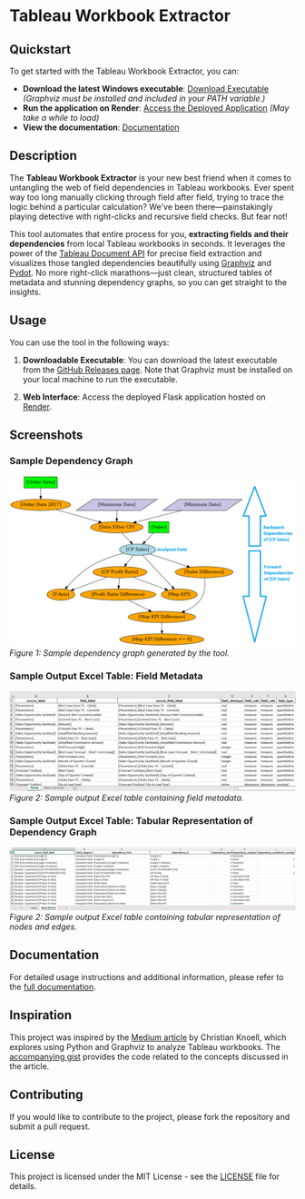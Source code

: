 # Tableau Workbook Extractor

## Quickstart

To get started with the Tableau Workbook Extractor, you can:

- **Download the latest Windows executable**: 
[Download Executable](https://github.com/roemeren/tableau-workbook-extractor/releases/latest) 
*(Graphviz must be installed and included in your PATH variable.)*
- **Run the application on Render**: [Access the Deployed Application](https://tableau-workbook-extractor.onrender.com/) *(May take a while to load)*
- **View the documentation**: [Documentation](https://roemeren.github.io/tableau-workbook-extractor/main)

## Description

The **Tableau Workbook Extractor** is your new best friend when it comes to 
untangling the web of field dependencies in Tableau workbooks. 
Ever spent way too long manually clicking through field after field, 
trying to trace the logic behind a particular calculation? 
We've been there—painstakingly playing detective with right-clicks and 
recursive field checks. But fear not!

This tool automates that entire process for you, **extracting fields and their dependencies** 
from local Tableau workbooks in seconds. It leverages 
the power of the [Tableau Document API](https://tableau.github.io/document-api-python)
for precise field extraction and visualizes those tangled dependencies 
beautifully using [Graphviz](https://graphviz.org/docs/nodes) and 
[Pydot](https://github.com/pydot/pydot). No more right-click marathons—just clean, 
structured tables of metadata and stunning dependency graphs, so you can get 
straight to the insights.

## Usage

You can use the tool in the following ways:

1. **Downloadable Executable**: You can download the latest executable from 
the [GitHub Releases page](https://github.com/roemeren/tableau-workbook-extractor/releases/latest). 
Note that Graphviz must be installed on your local machine to run the executable.

2. **Web Interface**: Access the deployed Flask application hosted on [Render](https://tableau-workbook-extractor.onrender.com/).

## Screenshots

### Sample Dependency Graph

![Sample Dependency Graph](docs/source/_static/images/21-example-graph.png)
*Figure 1: Sample dependency graph generated by the tool.*

### Sample Output Excel Table: Field Metadata

![Sample Output Excel Table](docs/source/_static/images/06-output-file-2.png)
*Figure 2: Sample output Excel table containing field metadata.*

### Sample Output Excel Table: Tabular Representation of Dependency Graph

![Sample Output Excel Table](docs/source/_static/images/20-example-excel-dependencies.png)
*Figure 2: Sample output Excel table containing tabular representation of nodes and edges.*

## Documentation

For detailed usage instructions and additional information, please refer to 
the [full documentation](https://roemeren.github.io/tableau-workbook-extractor/main).

## Inspiration
This project was inspired by the [Medium article](https://christian-knoell.medium.com/unravel-the-complexity-of-tableau-workbooks-using-python-and-graphviz-c7e60111461a) 
by Christian Knoell, which explores using Python and Graphviz to analyze Tableau workbooks. The 
[accompanying gist](https://gist.github.com/054ad072718a9fe9c4314f833523980a.git) 
provides the code related to the concepts discussed in the article.

## Contributing

If you would like to contribute to the project, please fork the repository and submit a pull request. 

## License

This project is licensed under the MIT License - see the [LICENSE](LICENSE) file for details.